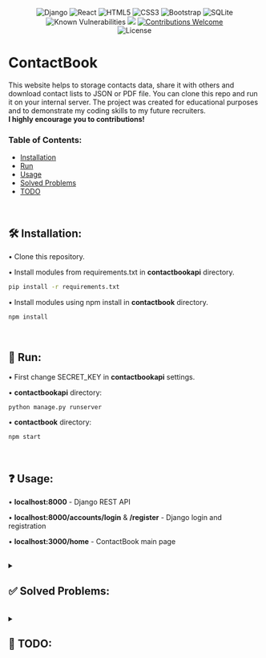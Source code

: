 <div align="center">
  
![Django](https://img.shields.io/badge/django-%23092E20.svg?style=for-the-badge&logo=django&logoColor=white)
![React](https://img.shields.io/badge/react-%2320232a.svg?style=for-the-badge&logo=react&logoColor=%2361DAFB)
![HTML5](https://img.shields.io/badge/html5-%23E34F26.svg?style=for-the-badge&logo=html5&logoColor=white)
![CSS3](https://img.shields.io/badge/css3-%231572B6.svg?style=for-the-badge&logo=css3&logoColor=white)
![Bootstrap](https://img.shields.io/badge/bootstrap-%23563D7C.svg?style=for-the-badge&logo=bootstrap&logoColor=white)
![SQLite](https://img.shields.io/badge/sqlite-%2307405e.svg?style=for-the-badge&logo=sqlite&logoColor=white)\
![Known Vulnerabilities](https://snyk.io/test/github/Szymcode/ContactBook/badge.svg)
<a href="https://codeclimate.com/github/SzymCode/ContactBook/maintainability"><img src="https://api.codeclimate.com/v1/badges/82bf96d0eed9ecd61446/maintainability" /></a>
[![Contributions Welcome](https://img.shields.io/badge/contributions-welcome-brightgreen.svg?style=flat)](https://github.com/SzymCode/ContactBook/issues)\
![License](https://img.shields.io/badge/license-BSD--3-important)

</div>



# ContactBook

This website helps to storage contacts data, share it with others and download contact lists to JSON or PDF file.
You can clone this repo and run it on your internal server. The project was created for educational purposes and to demonstrate my coding skills to my future recruiters.
<br>
**I highly encourage you to contributions!**

### Table of Contents:

- [Installation](#%EF%B8%8F-installation)
- [Run](#-run)
- [Usage](#-usage)
- [Solved Problems](#--solved-problems-)
- [TODO](#--todo-)

<br>



## 🛠️ Installation:

• Clone this repository.

• Install modules from requirements.txt in **contactbookapi** directory.

```bash
pip install -r requirements.txt
```

• Install modules using npm install in **contactbook** directory.

```bash
npm install
```

</details> 

<br>



## 🚀 Run:

• First change SECRET_KEY in **contactbookapi** settings.


• **contactbookapi** directory:

```bash
python manage.py runserver
```

• **contactbook** directory:

```bash
npm start
```

<br>



## ❓ Usage:

• **localhost:8000** - Django REST API

• **localhost:8000/accounts/login** & **/register** - Django login and registration

• **localhost:3000/home** - ContactBook main page

<br>



<details>
<summary> <h2> ✅ Solved Problems: </h2> </summary>

- [X] Restrict routes in App.js with authentication from django API endpoint

- [X] Contact groups

- [X] Search contacts by first name

- [X] Multiple tables with contact group specific data

- [X] Fetch data with REST API

- [X] Specific tables headers

- [X] Scrollable tables with max height

- [X] Download data to JSON file

- [X] Implemented user login/registration from my own template project: [RegistrationDjango](https://github.com/SzymCode/RegistrationDjango)

- [X] Refactored code for better maintainability

- [X] Edit all contacts in table with editable header above table

</details>
<br>


<details>
<summary> <h2> 🎯 TODO: </h2> </summary>

- [ ] Working logout from NavItem 

- [ ] Dragging, resizing, deleting columns and create custom ones

- [ ] Static position of tables

- [ ] Search contact by selected variable

- [ ] Display contacts by selected order

- [ ] Download contact data to PDF

- [ ] Settings page 

- [ ] User specific data + share data with other users

- [ ] Better UI design + theme selection

- [ ] Combine logging/registration with home page

- [ ] Mobile website
</details>
